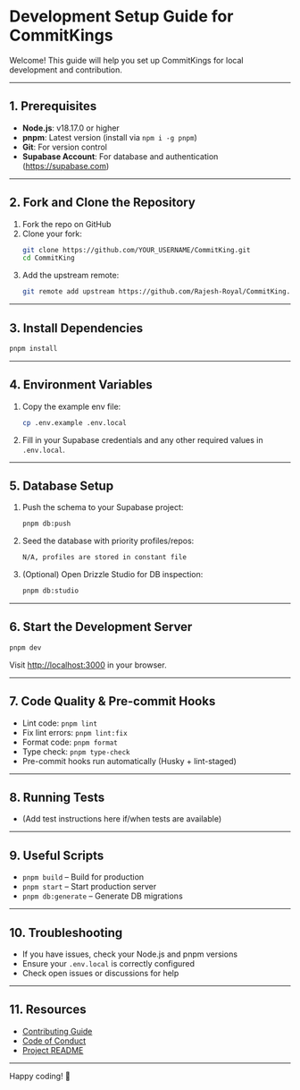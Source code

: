 # Development Setup Guide for CommitKings

Welcome! This guide will help you set up CommitKings for local development and contribution.

---

## 1. Prerequisites

- **Node.js**: v18.17.0 or higher
- **pnpm**: Latest version (install via `npm i -g pnpm`)
- **Git**: For version control
- **Supabase Account**: For database and authentication (https://supabase.com)

---

## 2. Fork and Clone the Repository

1. Fork the repo on GitHub
2. Clone your fork:
   ```bash
   git clone https://github.com/YOUR_USERNAME/CommitKing.git
   cd CommitKing
   ```
3. Add the upstream remote:
   ```bash
   git remote add upstream https://github.com/Rajesh-Royal/CommitKing.git
   ```

---

## 3. Install Dependencies

```bash
pnpm install
```

---

## 4. Environment Variables

1. Copy the example env file:
   ```bash
   cp .env.example .env.local
   ```
2. Fill in your Supabase credentials and any other required values in `.env.local`.

---

## 5. Database Setup

1. Push the schema to your Supabase project:
   ```bash
   pnpm db:push
   ```
2. Seed the database with priority profiles/repos:
   ```bash
   N/A, profiles are stored in constant file
   ```
3. (Optional) Open Drizzle Studio for DB inspection:
   ```bash
   pnpm db:studio
   ```

---

## 6. Start the Development Server

```bash
pnpm dev
```

Visit [http://localhost:3000](http://localhost:3000) in your browser.

---

## 7. Code Quality & Pre-commit Hooks

- Lint code: `pnpm lint`
- Fix lint errors: `pnpm lint:fix`
- Format code: `pnpm format`
- Type check: `pnpm type-check`
- Pre-commit hooks run automatically (Husky + lint-staged)

---

## 8. Running Tests

- (Add test instructions here if/when tests are available)

---

## 9. Useful Scripts

- `pnpm build` – Build for production
- `pnpm start` – Start production server
- `pnpm db:generate` – Generate DB migrations

---

## 10. Troubleshooting

- If you have issues, check your Node.js and pnpm versions
- Ensure your `.env.local` is correctly configured
- Check open issues or discussions for help

---

## 11. Resources

- [Contributing Guide](CONTRIBUTING.md)
- [Code of Conduct](CODE_OF_CONDUCT.md)
- [Project README](README.md)

---

Happy coding! 🎉
